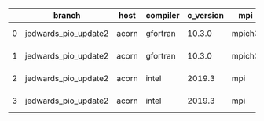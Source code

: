 |    | branch               | host   | compiler   | c_version   | mpi    | m_version   | o_g   | os    | netcdf_c   | netcdf_f   | build   | u_pass   | u_fail   | s_pass   | s_fail   | e_pass   | e_fail   |   nuopc_pass |   nuopc_fail | artifacts_hash                                                                                                                                                       | modified                   |
|----|----------------------|--------|------------|-------------|--------|-------------|-------|-------|------------|------------|---------|----------|----------|----------|----------|----------|----------|--------------|--------------|----------------------------------------------------------------------------------------------------------------------------------------------------------------------|----------------------------|
|  0 | jedwards_pio_update2 | acorn  | gfortran   | 10.3.0      | mpich3 | 8.1.7       | O     | Linux | 4.7.4      | 4.5.3      | Fail    | fail     | fail     | fail     | fail     | fail     | fail     |            0 |           50 | [artifacts](https://github.com/esmf-org/esmf-test-artifacts/tree/1cd9adf214bb54c67c46600b47f930d8a9aef35a/jedwards_pio_update2/acorn/gfortran/10.3.0/O/mpich3/8.1.7) | 2022-03-08 23:35:01.025646 |
|  1 | jedwards_pio_update2 | acorn  | gfortran   | 10.3.0      | mpich3 | 8.1.7       | g     | Linux | 4.7.4      | 4.5.3      | Fail    | fail     | fail     | fail     | fail     | fail     | fail     |            0 |           50 | [artifacts](https://github.com/esmf-org/esmf-test-artifacts/tree/622e55cfb542a017a475c6862de74e6b1f094403/jedwards_pio_update2/acorn/gfortran/10.3.0/g/mpich3/8.1.7) | 2022-03-08 23:35:01.025686 |
|  2 | jedwards_pio_update2 | acorn  | intel      | 2019.3      | mpi    | 8.1.7       | O     | Linux | 4.7.4      | 4.5.3      | Fail    | fail     | fail     | fail     | fail     | fail     | fail     |            0 |           50 | [artifacts](https://github.com/esmf-org/esmf-test-artifacts/tree/f37d11f439660bff8c3b34ac8dd6a184cb5cc9b3/jedwards_pio_update2/acorn/intel/2019.3/O/mpi/8.1.7)       | 2022-03-08 23:35:01.025679 |
|  3 | jedwards_pio_update2 | acorn  | intel      | 2019.3      | mpi    | 8.1.7       | g     | Linux | 4.7.4      | 4.5.3      | Fail    | fail     | fail     | fail     | fail     | fail     | fail     |            0 |           50 | [artifacts](https://github.com/esmf-org/esmf-test-artifacts/tree/9398da2b204080d6cc7abde5314fde110827b970/jedwards_pio_update2/acorn/intel/2019.3/g/mpi/8.1.7)       | 2022-03-08 23:35:01.025672 |